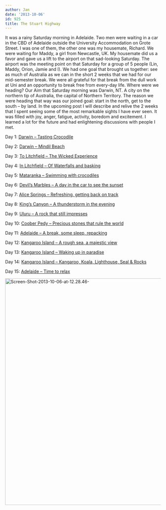 ```yaml
---
author: Jan
date: '2013-10-06'
id: 925
title: The Stuart Highway
---
```


It was a rainy Saturday morning in Adelaide. Two men were waiting in a car in the CBD of Adelaide outside the University Accommodation on Grote Street. I was one of them, the other one was my housemate, Richard. We were waiting for Maddy, a girl from Newcastle, UK. My housemate did us a favor and gave us a lift to the airport on that sad-looking Saturday. The airport was the meeting point on that Saturday for a group of 5 people (Lin, Maddy, Orion, Jamie and I). We had one goal that brought us together: see as much of Australia as we can in the short 2 weeks that we had for our mid-semester break. We were all grateful for that break from the dull work at Uni and an opportunity to break free from every-day life. Where were we heading? Our Aim that Saturday morning was Darwin, NT. A city on the northern tip of Australia, the capital of Northern Territory. The reason we were heading that way was our joined goal: start in the north, get to the south &#8211; by land. In the upcoming post I will describe and relive the 2 weeks that I spent seeing some of the most remarkable sights I have ever seen. It was filled with joy, anger, fatigue, activity, boredom and excitement. I learned a lot for the future and had enlightening discussions with people I met.

Day 1: <a title="Darwin - Tasting Crocodile" href="https://jan-steinke.de/wordpress/en/darwin-tasting-crocodile/" target="_blank">Darwin &#8211; Tasting Crocodile</a>

Day 2: [Darwin &#8211; Mindil Beach](https://jan-steinke.de/wordpress/en/darwin-mindil-beach/)

Day 3: [To Litchfield &#8211; The Wicked Experience](https://jan-steinke.de/wordpress/en/to-litchfield-the-wicked-experience/)

Day 4: [In Litchfield &#8211; Of Waterfalls and basking](https://jan-steinke.de/wordpress/en/in-litchfield-of-waterfalls-and-basking/)

Day 5: [Mataranka &#8211; Swimming with crocodiles](https://jan-steinke.de/wordpress/en/mataranka-swimming-with-crocodiles/)

Day 6: [Devil&#8217;s Marbles &#8211; A day in the car to see the sunset](https://jan-steinke.de/wordpress/devils-marbles-a-day-in-the-car-to-see-the-sunset/)

Day 7: [Alice Springs &#8211; Refreshing, getting back on track](https://jan-steinke.de/wordpress/alice-springs-refreshing-getting-back-on-track/)

Day 8: [King&#8217;s Canyon &#8211; A thunderstorm in the evening](https://jan-steinke.de/wordpress/kings-canyon-a-thunderstorm-in-the-evening/)

Day 9: [Uluru &#8211; A rock that still impresses](https://jan-steinke.de/wordpress/uluru-a-rock-that-still-impresses/)

Day 10: [Coober Pedy &#8211; Precious stones that rule the world](https://jan-steinke.de/wordpress/en/coober-pedy-precious-stones-that-rule-the-world/)

Day 11: [Adelaide &#8211; A break, some sleep, repacking](https://jan-steinke.de/wordpress/en/adelaide-a-break-some-sleep-repacking/)

Day 12: [Kangaroo Island &#8211; A rough sea, a majestic view](https://jan-steinke.de/wordpress/en/kangaroo-island-a-rough-sea-a-majestic-view/)

Day 13: [Kangaroo Island &#8211; Waking up in paradise](https://jan-steinke.de/wordpress/en/kangaroo-island-waking-up-in-paradise/)

Day 14: [Kangaroo Island &#8211; Kangaroo, Koala, Lighthouse, Seal & Rocks](https://jan-steinke.de/wordpress/en/kangaroo-island-kangaroo-koala-lighthouse-seal-rocks/)

Day 15: [Adelaide &#8211; Time to relax](https://jan-steinke.de/wordpress/en/adelaide-time-to-relax/)

<img class="alignright size-full wp-image-1374" src="https://jan-steinke.de/wordpress/wp-content/uploads/2016/02/Screen-Shot-2013-10-06-at-12.28.46-.png" alt="Screen-Shot-2013-10-06-at-12.28.46-" width="984" height="731" srcset="https://jan-steinke.de/wordpress/wp-content/uploads/2016/02/Screen-Shot-2013-10-06-at-12.28.46-.png 984w, https://jan-steinke.de/wordpress/wp-content/uploads/2016/02/Screen-Shot-2013-10-06-at-12.28.46--300x223.png 300w, https://jan-steinke.de/wordpress/wp-content/uploads/2016/02/Screen-Shot-2013-10-06-at-12.28.46--768x571.png 768w" sizes="(max-width: 709px) 85vw, (max-width: 909px) 67vw, (max-width: 1362px) 62vw, 840px" />

&nbsp;
